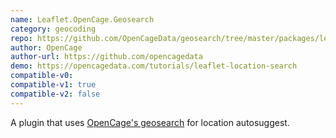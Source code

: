 ```yaml
---
name: Leaflet.OpenCage.Geosearch
category: geocoding
repo: https://github.com/OpenCageData/geosearch/tree/master/packages/leaflet-opencage-geosearch
author: OpenCage
author-url: https://github.com/opencagedata
demo: https://opencagedata.com/tutorials/leaflet-location-search
compatible-v0:
compatible-v1: true
compatible-v2: false
---
```


A plugin that uses <a href="https://opencagedata.com/geosearch">OpenCage's geosearch</a> for location autosuggest.
